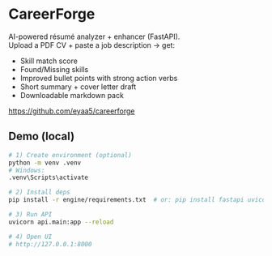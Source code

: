 # CareerForge 
AI-powered résumé analyzer + enhancer (FastAPI).  
Upload a PDF CV + paste a job description → get:
- Skill match score
- Found/Missing skills
- Improved bullet points with strong action verbs
- Short summary + cover letter draft
- Downloadable markdown pack

https://github.com/eyaa5/careerforge

##  Demo (local)
```bash
# 1) Create environment (optional)
python -m venv .venv
# Windows:
.venv\Scripts\activate

# 2) Install deps
pip install -r engine/requirements.txt  # or: pip install fastapi uvicorn pypdf

# 3) Run API
uvicorn api.main:app --reload

# 4) Open UI
# http://127.0.0.1:8000
